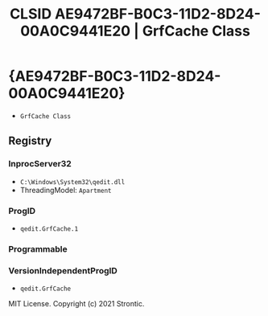 ﻿---
title: "CLSID AE9472BF-B0C3-11D2-8D24-00A0C9441E20 | GrfCache Class"
excerpt: What is COM-Object CLSID AE9472BF-B0C3-11D2-8D24-00A0C9441E20?
---

# {AE9472BF-B0C3-11D2-8D24-00A0C9441E20}

* `GrfCache Class`

## Registry


### InprocServer32

* `C:\Windows\System32\qedit.dll`
* ThreadingModel: `Apartment`

### ProgID

* `qedit.GrfCache.1`

### Programmable


### VersionIndependentProgID

* `qedit.GrfCache`

MIT License. Copyright (c) 2021 Strontic.


